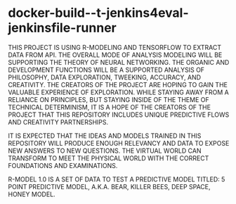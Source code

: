 # docker-build--t-jenkins4eval-jenkinsfile-runner

THIS PROJECT IS USING R-MODELING AND TENSORFLOW TO EXTRACT DATA FROM API.  THE OVERALL MODE OF ANALYSIS MODELING WILL BE SUPPORTING 
THE THEORY OF NEURAL NETWORKING.  THE ORGANIC AND DEVELOPMENT FUNCTIONS WILL BE A SUPPORTED ANALYSIS OF PHILOSOPHY, DATA EXPLORATION, 
TWEEKING, ACCURACY, AND CREATIVITY.  THE CREATORS OF THE PROJECT ARE HOPING TO GAIN THE VALUABLE EXPERIENCE OF EXPLORATION. WHILE STAYING 
AWAY FROM A RELIANCE ON PRINCIPLES, BUT STAYING INSIDE OF THE THEME OF TECHNICAL DETERMINISM, IT IS A HOPE OF THE CREATORS OF THE PROJECT
THAT THIS REPOSITORY INCLUDES UNIQUE PREDICTIVE FLOWS AND CREATIVITY PARTNERSHIPS.

IT IS EXPECTED THAT THE IDEAS AND MODELS TRAINED IN THIS REPOSITORY WILL PRODUCE ENOUGH RELEVANCY AND DATA TO EXPOSE NEW ANSWERS TO NEW
QUESTIONS.  THE VIRTUAL WORLD CAN TRANSFORM TO MEET THE PHYSICAL WORLD WITH THE CORRECT FOUNDATIONS AND EXAMINATIONS.  

R-MODEL 1.0 IS A SET OF DATA TO TEST A PREDICTIVE MODEL TITLED: 5 POINT PREDICTIVE MODEL, A.K.A. BEAR, KILLER BEES, DEEP SPACE, HONEY MODEL.
